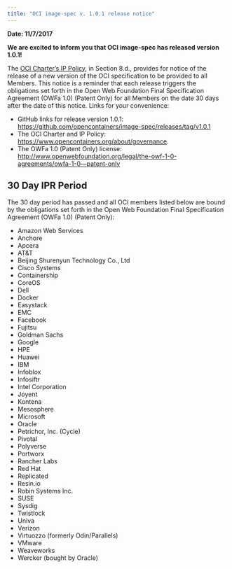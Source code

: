 ```yaml
---
title: "OCI image-spec v. 1.0.1 release notice"
---
```


**Date: 11/7/2017**

**We are excited to inform you that OCI image-spec has released version 1.0.1!**

The [OCI Charter’s IP Policy](https://www.opencontainers.org/about/governance), in Section 8.d., provides for notice of the release of a new version of the OCI specification to be provided to all Members. This notice is a reminder that each release triggers the obligations set forth in the Open Web Foundation Final Specification Agreement (OWFa 1.0) (Patent Only) for all Members on the date 30 days after the date of this notice. Links for your convenience:

- GitHub links for release version 1.0.1: https://github.com/opencontainers/image-spec/releases/tag/v1.0.1
- The OCI Charter and IP Policy: https://www.opencontainers.org/about/governance.
- The OWFa 1.0 (Patent Only) license: http://www.openwebfoundation.org/legal/the-owf-1-0-agreements/owfa-1-0—patent-only

## 30 Day IPR Period

The 30 day period has passed and all OCI members listed below are bound by the obligations set forth in the Open Web Foundation Final Specification Agreement (OWFa 1.0) (Patent Only):

- Amazon Web Services
- Anchore
- Apcera
- AT&T
- Beijing Shurenyun Technology Co., Ltd
- Cisco Systems
- Containership
- CoreOS
- Dell
- Docker
- Easystack
- EMC
- Facebook
- Fujitsu
- Goldman Sachs
- Google
- HPE
- Huawei
- IBM
- Infoblox
- Infosiftr
- Intel Corporation
- Joyent
- Kontena
- Mesosphere
- Microsoft
- Oracle
- Petrichor, Inc. (Cycle)
- Pivotal
- Polyverse
- Portworx
- Rancher Labs
- Red Hat
- Replicated
- Resin.io
- Robin Systems Inc.
- SUSE
- Sysdig
- Twistlock
- Univa
- Verizon
- Virtuozzo (formerly Odin/Parallels)
- VMware
- Weaveworks
- Wercker (bought by Oracle)
